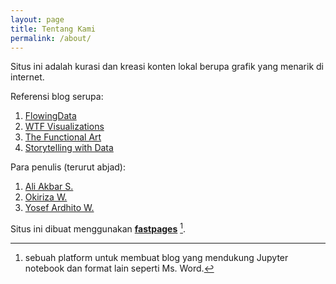 ```yaml
---
layout: page
title: Tentang Kami
permalink: /about/
---
```


Situs ini adalah kurasi dan kreasi konten lokal berupa grafik yang menarik di internet.

Referensi blog serupa:

1. [FlowingData](https://flowingdata.com/)
2. [WTF Visualizations](https://viz.wtf/)
3. [The Functional Art](http://www.thefunctionalart.com/)
4. [Storytelling with Data](http://www.storytellingwithdata.com/blog)

Para penulis (terurut abjad):

1. [Ali Akbar S.](https://twitter.com/aliakbars)
2. [Okiriza W.](https://twitter.com/okiriza)
3. [Yosef Ardhito W.](https://twitter.com/yoseflaw)

Situs ini dibuat menggunakan **[fastpages](https://github.com/fastai/fastpages)** [^1].



[^1]:sebuah platform untuk membuat blog yang mendukung Jupyter notebook dan format lain seperti Ms. Word.
